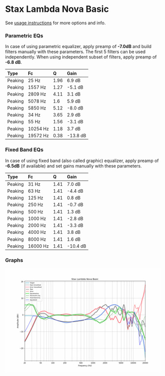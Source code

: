 # Stax Lambda Nova Basic
See [usage instructions](https://github.com/jaakkopasanen/AutoEq#usage) for more options and info.

### Parametric EQs
In case of using parametric equalizer, apply preamp of **-7.0dB** and build filters manually
with these parameters. The first 5 filters can be used independently.
When using independent subset of filters, apply preamp of **-6.8 dB**.

| Type    | Fc       |    Q | Gain     |
|:--------|:---------|:-----|:---------|
| Peaking | 25 Hz    | 1.96 | 6.9 dB   |
| Peaking | 1557 Hz  | 1.27 | -5.1 dB  |
| Peaking | 2809 Hz  | 4.11 | 3.1 dB   |
| Peaking | 5078 Hz  | 1.6  | 5.9 dB   |
| Peaking | 5850 Hz  | 5.12 | -8.0 dB  |
| Peaking | 34 Hz    | 3.65 | 2.9 dB   |
| Peaking | 55 Hz    | 1.56 | -3.1 dB  |
| Peaking | 10254 Hz | 1.18 | 3.7 dB   |
| Peaking | 19572 Hz | 0.38 | -13.8 dB |

### Fixed Band EQs
In case of using fixed band (also called graphic) equalizer, apply preamp of **-6.5dB**
(if available) and set gains manually with these parameters.

| Type    | Fc       |    Q | Gain     |
|:--------|:---------|:-----|:---------|
| Peaking | 31 Hz    | 1.41 | 7.0 dB   |
| Peaking | 63 Hz    | 1.41 | -4.4 dB  |
| Peaking | 125 Hz   | 1.41 | 0.8 dB   |
| Peaking | 250 Hz   | 1.41 | -0.7 dB  |
| Peaking | 500 Hz   | 1.41 | 1.3 dB   |
| Peaking | 1000 Hz  | 1.41 | -2.8 dB  |
| Peaking | 2000 Hz  | 1.41 | -3.3 dB  |
| Peaking | 4000 Hz  | 1.41 | 3.8 dB   |
| Peaking | 8000 Hz  | 1.41 | 1.6 dB   |
| Peaking | 16000 Hz | 1.41 | -10.4 dB |

### Graphs
![](./Stax%20Lambda%20Nova%20Basic.png)